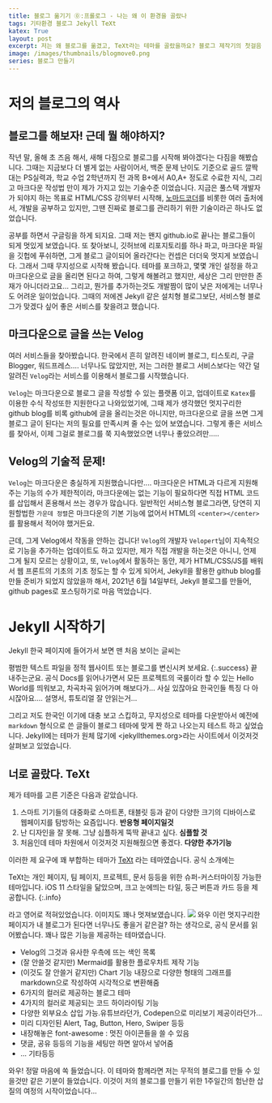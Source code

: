 ```yaml
---
title: 블로그 옮기기 ⓪:프롤로그 - 나는 왜 이 환경을 골랐나
tags: 기타환경 블로그 Jekyll TeXt
katex: True
layout: post
excerpt: 저는 왜 블로그를 옮겼고, TeXt라는 테마를 골랐을까요? 블로그 제작기의 첫걸음 입니다.
image: /images/thumbnails/blogmove0.png
series: 블로그 만들기
---
```

# 저의 블로그의 역사
## 블로그를 해보자! 근데 뭘 해야하지?
작년 말, 올해 초 즈음 해서, 새해 다짐으로 블로그를 시작해 봐야겠다는 다짐을 해봤습니다. 
그때는 지금보다 더 별게 없는 사람이어서, 백준 문제 난이도 기준으로 골드 깔짝대는 PS실력과, 학교 수업 2학년까지 전 과목 B+에서 A0,A+ 정도로 수료한 지식, 그리고 마크다운 작성법 만이 제가 가지고 있는 기술수준 이었습니다.  지금은 풀스택 개발자가 되야지 하는 목표로 HTML/CSS 강의부터 시작해, [노마드코더](https://nomadcoders.co)를 비롯한 여러 출처에서, 개발을 공부하고 있지만, 그땐 진짜로 블로그를 관리하기 위한 기술이라곤 하나도 없었습니다.

공부를 하면서 구글링을 하게 되지요. 그때 저는 왠지 github.io로 끝나는 블로그들이 되게 멋있게 보였습니다. 또 찾아보니, 깃허브에 리포지토리를 하나 파고, 마크다운 파일을 깃헙에 푸쉬하면, 그게 블로그 글이되어 올라간다는 컨셉은 더더욱 멋지게 보였습니다. 그래서 그때 무지성으로 시작해 봤습니다. 테마를 포크하고, 몇몇 개인 설정을 하고 마크다운으로 글을 올리면 된다고 하여, 그렇게 해볼려고 했지만, 세상은 그리 만만한 존재가 아니더라고요... 그리고, 뭔가를 추가하는것도 개발짬이 많이 낮은 저에게는 너무나도 어려운 일이었습니다. 그때의 저에겐 Jekyll 같은 설치형 블로그보단, 서비스형 블로그가 맞겠다 싶어 좋은 서비스를 찾을려고 했습니다.

## 마크다운으로 글을 쓰는 Velog
여러 서비스들을 찾아봤습니다. 한국에서 흔히 알려진 네이버 블로그, 티스토리, 구글 Blogger, 워드프레스.... 너무나도 많았지만, 저는 그러한 블로그 서비스보다는 약간 덜 알려진 `Velog`라는 서비스를 이용해서 블로그를 시작했습니다. 

`Velog`는 마크다운으로 블로그 글을 작성할 수 있는 플랫폼 이고, 업데이트로 `Katex`를 이용한 수식 작성또한 지원한다고 나와있었기에, 그때 제가 생각했던 멋지구리한 github blog를 비록 github에 글을 올리는것은 아니지만, 마크다운으로 글을 쓰면 그게 블로그 글이 된다는 저의 필요를 만족시켜 줄 수는 있어 보였습니다. 그렇게 좋은 서비스를 찾아서, 이제 그걸로 블로그를 쭉 지속했었으면 너무나 좋았으려만.....

## Velog의 기술적 문제!
`Velog`는 마크다운은 충실하게 지원했습니다만.... 마크다운은 HTML과 다르게 지원해주는 기능의 수가 제한적이라, 마크다운에는 없는 기능이 필요하다면 직접 HTML 코드를 삽입해서 혼용해서 쓰는 경우가 많습니다. 일반적인 서비스형 블로그라면, 당연히 지원할법한 `가운데 정렬`은 마크다운의 기본 기능에 없어서 HTML의 `<center></center>`를 활용해서 적어야 했거든요.

근데, 그게 Velog에서 작동을 안하는 겁니다! `Velog`의 개발자 `Velopert`님이 지속적으로 기능을 추가하는 업데이트도 하고 있지만, 제가 직접 개발을 하는것은 아니니, 언제 그게 될지 모르는 상황이고, 또, `Velog`에서 활동하는 동안, 제가 HTML/CSS/JS를 배워서 웹 프론트의 기초의 기초 정도는 할 수 있게 되어서, Jekyll을 활용한 github blog를 만들 준비가 되었지 않았을까 해서, 2021년 6월 14일부터, Jekyll 블로그를 만들어, github pages로 포스팅하기로 마음 먹었습니다.

# Jekyll 시작하기
Jekyll 한국 페이지에 들어가서 보면 맨 처음 보이는 글씨는 

평범한 텍스트 파일을 정적 웹사이트 또는 블로그를 변신시켜 보세요.
{:.success}
끝내주는군요. 공식 Docs를 읽어나가면서 모든 프로젝트의 국룰이라 할 수 있는 Hello World를 띄워보고, 차곡차곡 읽어가며 해보다가... 사실 있잖아요 한국인들 특징 다 아시잖아요.... 설명서, 튜토리얼 잘 안읽는거... 

그리고 저도 한국인 이기에 대충 보고 스킵하고, 무지성으로 테마를 다운받아서  예전에 `markdown` 형식으로 쓴 글들이 블로그 테마에 맞게 짠 하고 나오는지 테스트 하고 싶었습니다. Jekyll에는 테마가 원체 많기에 <jekyllthemes.org>라는 사이트에서 이것저것 살펴보고 있었습니다. 

## 너로 골랐다. TeXt
제가 테마를 고른 기준은 다음과 같았습니다.

1. 스마트 기기들의 대중화로 스마트폰, 태블릿 등과 같이 다양한 크기의 디바이스로 웹페이지를 탐방하는 요즘입니다.  **반응형 페이지일것**
2. 난 디자인을 잘 못해. 그냥 심플하게 뚝딱 끝내고 싶다. **심플할 것**
3. 처음인데 테마 차원에서 이것저것 지원해줬으면 좋겠다. **다양한 추가기능**

이러한 제 요구에 꽤 부합하는 테마가 [TeXt](https://github.com/kitian616/jekyll-TeXt-theme) 라는 테마였습니다. 공식 소개에는

TeXt는 개인 페이지, 팀 페이지, 프로젝트, 문서 등등을 위한 슈퍼-커스터마이징 가능한 테마입니다. iOS 11 스타일을 닮았으며, 크고 눈에띄는 타일, 둥근 버튼과 카드 등을 제공합니다.
{:.info}

라고 영어로 적혀있었습니다. 이미지도 꽤나 멋져보였습니다.
![](https://raw.githubusercontent.com/kitian616/jekyll-TeXt-theme/master/screenshots/TeXt-home.jpg)
와우 이런 멋지구리한 페이지가 내 블로그가 된다면 너무나도 좋을거 같은걸? 하는 생각으로, 공식 문서를 읽어봤습니다. 꽤나 많은 기능을 제공하는 테마였습니다.

- Velog의 그것과 유사한 우측에 뜨는 색인 목록
- (잘 안쓸것 같지만) Mermaid를 활용한 플로우차트 제작 기능
- (이것도 잘 안쓸거 같지만) Chart 기능 내장으로 다양한 형태의 그래프를 markdown으로 작성하여 시각적으로 변환해줌
- 6가지의 컬러로 제공하는 블로그 테마
- 4가지의 컬러로 제공되는 코드 하이라이팅 기능
- 다양한 외부요소 삽입 가능.유튜브라던가, Codepen으로 미리보기 제공이라던가...
-  미리 디자인된 Alert, Tag, Button, Hero, Swiper 등등
- 내장해놓은 font-awesome : 멋진 아이콘들을 쓸 수 있음
- 댓글, 공유 등등의 기능을 세팅만 하면 알아서 넣어줌
- ... 기타등등

와우! 정말 마음에 쏙 들었습니다. 이 테마와 함께라면 저는 무적의 블로그를 만들 수 있을것만 같은 기분이 들었습니다. 이것이 저의 블로그를 만들기 위한 1주일간의 험난한 삽질의 여정의 시작이었습니다...